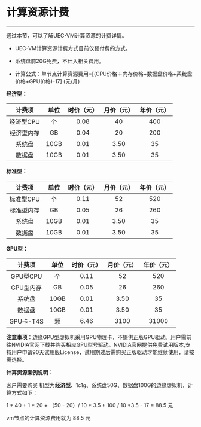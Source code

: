 # 计算资源计费
------
通过本节，可以了解UEC-VM计算资源的计费详情。

- UEC-VM计算资源计费方式目前仅预付费的方式。

- 系统盘前20G免费，不计入相关费用。

- 计算公式：单节点计算资源费用=[(CPU价格＋内存价格+数据盘价格+系统盘价格+GPU价格)-17] (元/月)

  

**经济型：**

|   计费项   | 单位 | 时价（元） | 月价（元） | 年价（元） |
| :--------: | :--: | :--------: | :--------: | :--------: |
| 经济型CPU  |  个  |    0.08    |     40     |    400     |
| 经济型内存 |  GB  |    0.04    |     20     |    200     |
|   系统盘   | 10GB |    0.01    |    3.50    |     35     |
|   数据盘   | 10GB |    0.01    |    3.50    |     35     |



**标准型：**

|   计费项   | 单位 | 时价（元） | 月价（元） | 年价（元） |
| :--------: | :--: | :--------: | :--------: | :--------: |
| 标准型CPU  |  个  |    0.11    |     52     |    520     |
| 标准型内存 |  GB  |    0.05    |     26     |    260     |
|   系统盘   | 10GB |    0.01    |    3.50    |     35     |
|   数据盘   | 10GB |    0.01    |    3.50    |     35     |



**GPU型：**

|  计费项   | 单位 | 时价（元） | 月价（元） | 年价（元） |
| :-------: | :--: | :--------: | :--------: | :--------: |
| GPU型CPU  |  个  |    0.11    |     52     |    520     |
| GPU型内存 |  GB  |    0.05    |     26     |    260     |
|  系统盘   | 10GB |    0.01    |    3.50    |     35     |
|  数据盘   | 10GB |    0.01    |    3.50    |     35     |
| GPU卡-T4S |  颗  |    6.46    |    3100    |   31000    |

**注意事项**：边缘GPU型虚拟机采用GPU物理卡，不提供正版GPU驱动。用户需前往NVIDIA官网下载并购买相应GPU型号驱动。NVIDIA官网提供免费试用版本,支持用户申请90天试用版License，试用期过后需购买正版驱动才能继续使用，请按需选择。  

  

**计算资源案例说明：**

客户需要购买 机型为**经济型**、1c1g、系统盘50G、数据盘100G的边缘虚拟机，计算方式如下：

1 * 40 + 1 * 20 + （50 - 20）/ 10 * 3.5 + 100 / 10 *3.5 - 17 = 88.5 元

vm节点的计算资源费用就为 88.5 元
